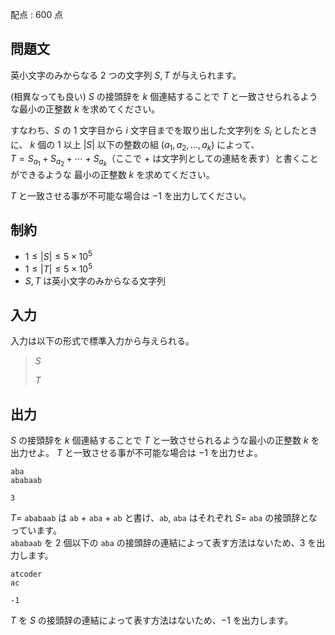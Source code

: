 配点 : $600$ 点

## 問題文

英小文字のみからなる $2$ つの文字列 $S,T$ が与えられます。

(相異なっても良い) $S$ の接頭辞を $k$ 個連結することで $T$ と一致させられるような最小の正整数 $k$ を求めてください。

すなわち、$S$ の $1$ 文字目から $i$ 文字目までを取り出した文字列を $S_i$ としたときに、
$k$ 個の $1$ 以上 $|S|$ 以下の整数の組 $(a_1,a_2,\ldots, a_k)$ によって、<br>
$T=S_{a_1}+S_{a_2}+\cdots +S_{a_k}$（ここで $+$ は文字列としての連結を表す）と書くことができるような
最小の正整数 $k$ を求めてください。

$T$ と一致させる事が不可能な場合は $-1$ を出力してください。

## 制約

- $1 \leq |S| \leq 5\times 10^5$
- $1 \leq |T| \leq 5\times 10^5$
- $S,T$ は英小文字のみからなる文字列

## 入力

入力は以下の形式で標準入力から与えられる。

> $S$
> 
> $T$

## 出力

$S$ の接頭辞を $k$ 個連結することで $T$ と一致させられるような最小の正整数 $k$ を出力せよ。
$T$ と一致させる事が不可能な場合は $-1$ を出力せよ。

```input1
aba
ababaab
```

```output1
3
```

$T=$ `ababaab` は `ab` + `aba` + `ab` と書け、`ab`, `aba` はそれぞれ $S=$ `aba` の接頭辞となっています。<br>
`ababaab` を $2$ 個以下の `aba` の接頭辞の連結によって表す方法はないため、$3$ を出力します。

```input2
atcoder
ac
```

```output2
-1
```

$T$ を $S$ の接頭辞の連結によって表す方法はないため、$-1$ を出力します。